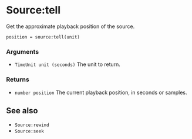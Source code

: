 <!--
category: reference
-->

Source:tell
===

Get the approximate playback position of the source.

    position = source:tell(unit)

### Arguments

- `TimeUnit unit (seconds)` The unit to return.

### Returns

- `number position` The current playback position, in seconds or samples.

See also
---

- `Source:rewind`
- `Source:seek`
